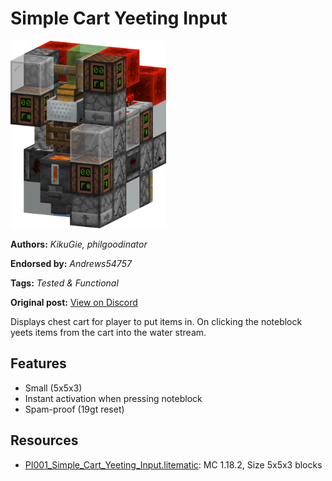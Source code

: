 # Simple Cart Yeeting Input
<img alt="Simple_Cart_Yeeting_Input.png" src="images/Simple_Cart_Yeeting_Input.png?raw=1" height="300px">

**Authors:** *KikuGie, philgoodinator*

**Endorsed by:** *Andrews54757*

**Tags:** *Tested & Functional*

**Original post:** [View on Discord](https://discord.com/channels/1375556143186837695/1388318223434518581)

Displays chest cart for player to put items in. On clicking the noteblock yeets items from the cart into the water stream.

## Features
- Small (5x5x3)
- Instant activation when pressing noteblock
- Spam-proof (19gt reset)

## Resources
- [PI001_Simple_Cart_Yeeting_Input.litematic](attachments/PI001_Simple_Cart_Yeeting_Input.litematic): MC 1.18.2, Size 5x5x3 blocks
